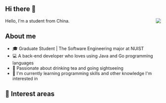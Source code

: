 ## Hi there 👋
Hello, I'm a student from China. 
<a href="https://github.com/a-little-fool"><img align='right' src="https://github-readme-stats.vercel.app/api?username=a-little-fool&show_icons=true&theme=radical&count_private=true"></a>

## About me
- 🎓 Graduate Student | The Software Engineering major at NUIST
- 💻 A back-end developer who loves using Java and Go programming languages
- 🌱 Passionate about drinking tea and going sightseeing
- 🚀 I'm currently learning programming skills and other knowledge I'm interested in

## 🍃 Interest areas



